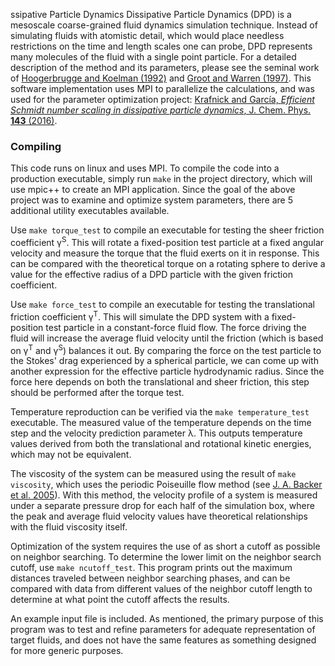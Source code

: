 ssipative Particle Dynamics
Dissipative Particle Dynamics (DPD) is a mesoscale coarse-grained fluid dynamics simulation technique.  Instead of simulating fluids with atomistic detail, which would place needless restrictions on the time and length scales one can probe, DPD represents many molecules of the fluid with a single point particle. For a detailed description of the method and its parameters, please see the seminal work of [Hoogerbrugge and Koelman (1992)](http://iopscience.iop.org/article/10.1209/0295-5075/19/3/001) and [Groot and Warren (1997)](http://aip.scitation.org/doi/abs/10.1063/1.474784). This software implementation uses MPI to parallelize the calculations, and was used for the parameter optimization project: [Krafnick and García, *Efficient Schmidt number scaling in dissipative particle dynamics*, J. Chem. Phys. **143** (2016)](http://dx.doi.org/10.1063/1.4930921).

### Compiling
This code runs on linux and uses MPI.  To compile the code into a production executable, simply run `make` in the project directory, which will use mpic++ to create an MPI application.  Since the goal of the above project was to examine and optimize system parameters, there are 5 additional utility executables available.

Use `make torque_test` to compile an executable for testing the sheer friction coefficient γ<sup>S</sup>.  This will rotate a fixed-position test particle at a fixed angular velocity and measure the torque that the fluid exerts on it in response.  This can be compared with the theoretical torque on a rotating sphere to derive a value for the effective radius of a DPD particle with the given friction coefficient.

Use `make force_test` to compile an executable for testing the translational friction coefficient γ<sup>T</sup>.  This will simulate the DPD system with a fixed-position test particle in a constant-force fluid flow.  The force driving the fluid will increase the average fluid velocity until the friction (which is based on γ<sup>T</sup> and γ<sup>S</sup>) balances it out.  By comparing the force on the test particle to the Stokes' drag experienced by a spherical particle, we can come up with another expression for the effective particle hydrodynamic radius.  Since the force here depends on both the translational and sheer friction, this step should be performed after the torque test.

Temperature reproduction can be verified via the `make temperature_test` executable.  The measured value of the temperature depends on the time step and the velocity prediction parameter λ.  This outputs temperature values derived from both the translational and rotational kinetic energies, which may not be equivalent.

The viscosity of the system can be measured using the result of `make viscosity`, which uses the periodic Poiseuille flow method (see [J. A. Backer et al. 2005](http://aip.scitation.org/doi/abs/10.1063/1.1883163)).  With this method, the velocity profile of a system is measured under a separate pressure drop for each half of the simulation box, where the peak and average fluid velocity values have theoretical relationships with the fluid viscosity itself.

Optimization of the system requires the use of as short a cutoff as possible on neighbor searching.  To determine the lower limit on the neighbor search cutoff, use `make ncutoff_test`.  This program prints out the maximum distances traveled between neighbor searching phases, and can be compared with data from different values of the neighbor cutoff length to determine at what point the cutoff affects the results.

An example input file is included.  As mentioned, the primary purpose of this program was to test and refine parameters for adequate representation of target fluids, and does not have the same features as something designed for more generic purposes.

